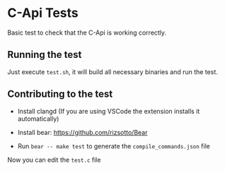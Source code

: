 # C-Api Tests

Basic test to check that the C-Api is working correctly.

## Running the test

Just execute `test.sh`, it will build all necessary binaries and run the test.

## Contributing to the test

- Install clangd (If you are using VSCode the extension installs it automatically)

- Install bear: https://github.com/rizsotto/Bear

- Run `bear -- make test` to generate the `compile_commands.json` file

Now you can edit the `test.c` file
